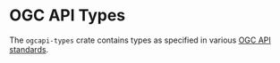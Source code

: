 # OGC API Types

The `ogcapi-types` crate contains types as specified in various [OGC API standards](https://ogcapi.ogc.org/#standards).
